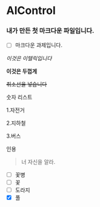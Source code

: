 # AIControl

### 내가 만든 첫 마크다운 파일입니다.

-[ ] 마크다운 과제입니다.

*이것은 이텔릭입니다*

**이것은 두껍게**

~~취소선을 넣습니다~~

숫자 리스트

1.자전거

2.지하철

3.버스


인용
>너 자신을 알라.
- [ ] 꽃병
- [ ] 꽃
- [ ] 도라지
- [x] 풀
